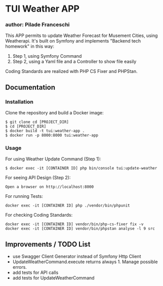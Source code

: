 TUI Weather APP
==========================

### author: Pilade Franceschi

This APP permits to update Weather Forecast for Musement Cities, using Weatherapi.
It's built on Symfony and implements "Backend tech homework" in this way:

1. Step 1, using Symfony Command
2. Step 2, using a Yaml file and a Controller to show file easily

Coding Standards are realized with PHP CS Fixer and PHPStan.

## Documentation

### Installation

Clone the repository and build a Docker image:

```console
$ git clone cd [PROJECT_DIR]
$ cd [PROJECT_DIR]
$ docker build -t tui:weather-app .
$ docker run -p 8000:8000 tui:weather-app
```

### Usage

For using Weather Update Command (Step 1):

```console
$ docker exec -it [CONTAINER ID] php bin/console tui:update-weather
```
For seeing API Design (Step 2):

```
Open a browser on http://localhost:8000
```

For running Tests:

```console
docker exec -it [CONTAINER ID] php ./vendor/bin/phpunit
```

For checking Coding Standards:

```console
docker exec -it [CONTAINER ID] vendor/bin/php-cs-fixer fix -v
docker exec -it [CONTAINER ID] vendor/bin/phpstan analyse -l 9 src
```

## Improvements / TODO List

- use Swagger Client Generator instead of Symfony Http Client
- UpdateWeatherCommand.execute returns always 1. Manage possible errors.
- add tests for API calls
- add tests for UpdateWeatherCommand